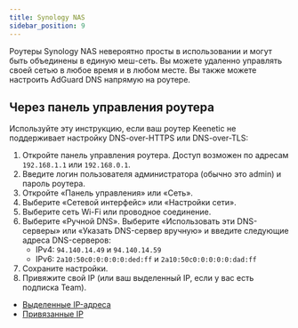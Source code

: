 ```yaml
---
title: Synology NAS
sidebar_position: 9
---
```


Роутеры Synology NAS невероятно просты в использовании и могут быть объединены в единую меш-сеть. Вы можете удаленно управлять своей сетью в любое время и в любом месте. Вы также можете настроить AdGuard DNS напрямую на роутере.

## Через панель управления роутера

Используйте эту инструкцию, если ваш роутер Keenetic не поддерживает настройку DNS-over-HTTPS или DNS-over-TLS:

1. Откройте панель управления роутера. Доступ возможен по адресам `192.168.1.1` или `192.168.0.1`.
2. Введите логин пользователя администратора (обычно это admin) и пароль роутера.
3. Откройте «Панель управления» или «Сеть».
4. Выберите «Сетевой интерфейс» или «Настройки сети».
5. Выберите сеть Wi-Fi или проводное соединение.
6. Выберите «Ручной DNS». Выберите «Использовать эти DNS-серверы» или «Указать DNS-сервер вручную» и введите следующие адреса DNS-серверов:
   - IPv4: `94.140.14.49` и `94.140.14.59`
   - IPv6: `2a10:50c0:0:0:0:0:ded:ff` и `2a10:50c0:0:0:0:0:dad:ff`
7. Сохраните настройки.
8. Привяжите свой IP (или ваш выделенный IP, если у вас есть подписка Team).

- [Выделенные IP-адреса](/private-dns/connect-devices/other-options/dedicated-ip.md)
- [Привязанные IP](private-dns/connect-devices/other-options/linked-ip.md)
